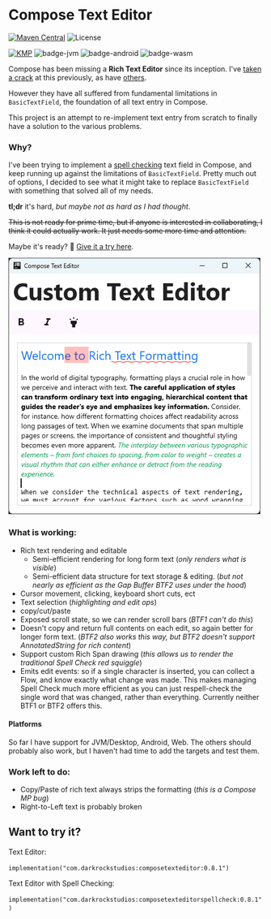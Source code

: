 # Compose Text Editor

[![Maven Central](https://img.shields.io/maven-central/v/com.darkrockstudios/composetexteditor.svg)](https://search.maven.org/artifact/com.darkrockstudios/composetexteditor)
![License](https://img.shields.io/badge/license-MIT-blue.svg)

[![KMP](https://img.shields.io/badge/platforms:-blue.svg?logo=kotlin)](http://kotlinlang.org)
![badge-jvm] ![badge-android] ![badge-wasm]

Compose has been missing a **Rich Text Editor** since its inception.
I've [taken a crack](https://github.com/Wavesonics/richtext-compose-multiplatform) at this
previously, as have [others](https://github.com/MohamedRejeb/Compose-Rich-Editor).

However they have all suffered from fundamental limitations in `BasicTextField`, the foundation of
all text entry in Compose.

This project is an attempt to re-implement text entry from scratch to finally have a
solution to the various problems.

### Why?

I've been trying to implement a [spell checking](https://github.com/Wavesonics/SymSpellKt) text
field in Compose, and keep running up against
the limitations of `BasicTextField`. Pretty much out of options, I decided to see what it might take
to replace `BasicTextField` with something that solved all of my needs.

**tl;dr** it's hard, _but maybe not as hard as I had thought_.

~~This is not ready for prime time, but if anyone is interested in collaborating, I think it could
actually work. It just needs some more time and attention.~~

Maybe it's ready? 🤷 [Give it a try here](https://wavesonics.github.io/ComposeTextEditorLibrary/).

![sample_screenshot_00.png](sample_screenshot_00.png)

### What is working:

- Rich text rendering and editable
  - Semi-efficient rendering for long form text (_only renders what is visible_)
  - Semi-efficient data structure for text storage & editing. (_but not nearly as efficient as the
    Gap Buffer BTF2 uses under the hood_)
- Cursor movement, clicking, keyboard short cuts, ect
- Text selection (_highlighting and edit ops_)
- copy/cut/paste
- Exposed scroll state, so we can render scroll bars (_BTF1 can't do this_)
- Doesn't copy and return full contents on each edit, so again better for longer form text. (_BTF2
  also works this way, but BTF2 doesn't support AnnotatedString for rich content_)
- Support custom Rich Span drawing (_this allows us to render the traditional Spell Check red
  squiggle_)
- Emits edit events: so if a single character is inserted, you can collect a Flow, and know exactly
  what change was made. This makes managing Spell Check much more efficient as you can just
  respell-check the single word that was changed, rather than everything. Currently neither BTF1 or
  BTF2 offers this.

#### Platforms

So far I have support for JVM/Desktop, Android, Web. The others should probably also work,
but I haven't had time to add the targets and test them.

### Work left to do:

- Copy/Paste of rich text always strips the formatting (_this is a Compose MP bug_)
- Right-to-Left text is probably broken

## Want to try it?

Text Editor:

`implementation("com.darkrockstudios:composetexteditor:0.8.1")`

Text Editor with Spell Checking:

`implementation("com.darkrockstudios:composetexteditorspellcheck:0.8.1")`


[badge-android]: http://img.shields.io/badge/-android-6EDB8D.svg?style=flat

[badge-jvm]: http://img.shields.io/badge/-jvm-DB413D.svg?style=flat

[badge-js]: http://img.shields.io/badge/-js-F8DB5D.svg?style=flat

[badge-js-ir]: https://img.shields.io/badge/support-[IR]-AAC4E0.svg?style=flat

[badge-linux]: http://img.shields.io/badge/-linux-2D3F6C.svg?style=flat

[badge-windows]: http://img.shields.io/badge/-windows-4D76CD.svg?style=flat

[badge-wasm]: https://img.shields.io/badge/-wasm-624FE8.svg?style=flat

[badge-wasmi]: https://img.shields.io/badge/-wasi-626FFF.svg?style=flat

[badge-jsir]: https://img.shields.io/badge/-js(IR)-22D655.svg?style=flat

[badge-apple-silicon]: http://img.shields.io/badge/support-[AppleSilicon]-43BBFF.svg?style=flat

[badge-ios]: http://img.shields.io/badge/-ios-CDCDCD.svg?style=flat

[badge-ios-sim]: http://img.shields.io/badge/-iosSim-AFAFAF.svg?style=flat

[badge-mac-arm]: http://img.shields.io/badge/-macosArm-444444.svg?style=flat

[badge-mac-x86]: http://img.shields.io/badge/-macosX86-111111.svg?style=flat

[badge-watchos]: http://img.shields.io/badge/-watchos-C0C0C0.svg?style=flat

[badge-tvos]: http://img.shields.io/badge/-tvos-808080.svg?style=flat
